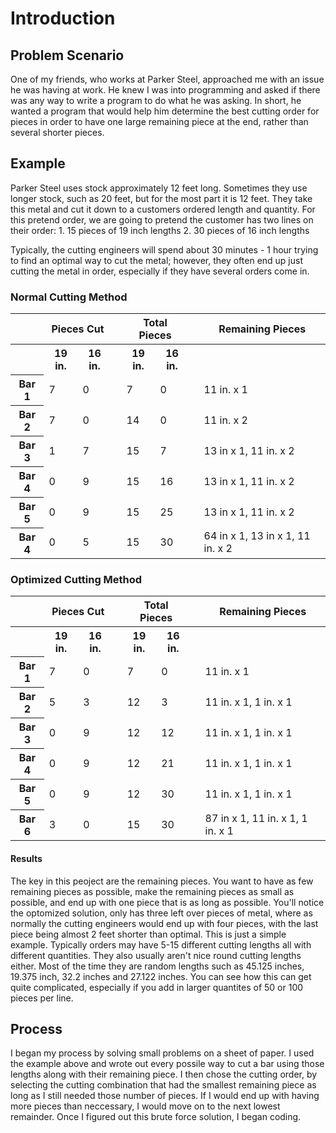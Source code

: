 # Introduction
## Problem Scenario
One of my friends, who works at Parker Steel, approached me with an issue he was having at work.  He knew I was into programming and asked if there was any way to write a program to do what he was asking.  In short, he wanted a program that would help him determine the best cutting order for pieces in order to have one large remaining piece at the end, rather than several shorter pieces.

## Example
Parker Steel uses stock approximately 12 feet long.  Sometimes they use longer stock, such as 20 feet, but for the most part it is 12 feet.  They take this metal and cut it down to a customers ordered length and quantity.  For this pretend order, we are going to pretend the customer has two lines on their order:
    1. 15 pieces of 19 inch lengths
    2. 30 pieces of 16 inch lengths

Typically, the cutting engineers will spend about 30 minutes - 1 hour trying to find an optimal way to cut the metal; however, they often end up just cutting the metal in order, especially if they have several orders come in.
    
### Normal Cutting Method
<table>
    <tr>
        <th></th>
        <th colspan="2">Pieces Cut</th>
        <th></th>
        <th colspan="2">Total Pieces</th>
        <th></th>
        <th>Remaining Pieces</th>
    </tr>
    <tr>
        <th></th>
        <th>19 in.</th>
        <th>16 in.</th>
        <th></th>
        <th>19 in.</th>
        <th>16 in.</th>
        <th></th>
        <th></th>
    </tr>
    <tr>
        <th>Bar 1</th>
        <td>7</td>
        <td>0</td>
        <td></td>
        <td>7</td>
        <td>0</td>
        <td></td>
        <td>11 in. x 1</td>
    </tr>
    <tr>
        <th>Bar 2</th>
        <td>7</td>
        <td>0</td>
        <td></td>
        <td>14</td>
        <td>0</td>
        <td></td>
        <td>11 in. x 2</td>
    </tr>
    <tr>
        <th>Bar 3</th>
        <td>1</td>
        <td>7</td>
        <td></td>
        <td>15</td>
        <td>7</td>
        <td></td>
        <td>13 in x 1, 11 in. x 2</td>
    </tr>
    <tr>
        <th>Bar 4</th>
        <td>0</td>
        <td>9</td>
        <td></td>
        <td>15</td>
        <td>16</td>
        <td></td>
        <td>13 in x 1, 11 in. x 2</td>
    </tr>
     <tr>
        <th>Bar 5</th>
        <td>0</td>
        <td>9</td>
        <td></td>
        <td>15</td>
        <td>25</td>
        <td></td>
        <td>13 in x 1, 11 in. x 2</td>
    </tr>
     <tr>
        <th>Bar 4</th>
        <td>0</td>
        <td>5</td>
        <td></td>
        <td>15</td>
        <td>30</td>
        <td></td>
        <td>64 in x 1, 13 in x 1, 11 in. x 2</td>
    </tr>
</table>

### Optimized Cutting Method
<table>
    <tr>
        <th></th>
        <th colspan="2">Pieces Cut</th>
        <th></th>
        <th colspan="2">Total Pieces</th>
        <th></th>
        <th>Remaining Pieces</th>
    </tr>
    <tr>
        <th></th>
        <th>19 in.</th>
        <th>16 in.</th>
        <th></th>
        <th>19 in.</th>
        <th>16 in.</th>
        <th></th>
        <th></th>
    </tr>
    <tr>
        <th>Bar 1</th>
        <td>7</td>
        <td>0</td>
        <td></td>
        <td>7</td>
        <td>0</td>
        <td></td>
        <td>11 in. x 1</td>
    </tr>
    <tr>
        <th>Bar 2</th>
        <td>5</td>
        <td>3</td>
        <td></td>
        <td>12</td>
        <td>3</td>
        <td></td>
        <td>11 in. x 1, 1 in. x 1</td>
    </tr>
    <tr>
        <th>Bar 3</th>
        <td>0</td>
        <td>9</td>
        <td></td>
        <td>12</td>
        <td>12</td>
        <td></td>
        <td>11 in. x 1, 1 in. x 1</td>
    </tr>
    <tr>
        <th>Bar 4</th>
        <td>0</td>
        <td>9</td>
        <td></td>
        <td>12</td>
        <td>21</td>
        <td></td>
        <td>11 in. x 1, 1 in. x 1</td>
    </tr>
    <tr>
        <th>Bar 5</th>
        <td>0</td>
        <td>9</td>
        <td></td>
        <td>12</td>
        <td>30</td>
        <td></td>
        <td>11 in. x 1, 1 in. x 1</td>
    </tr>
     <tr>
        <th>Bar 6</th>
        <td>3</td>
        <td>0</td>
        <td></td>
        <td>15</td>
        <td>30</td>
        <td></td>
        <td>87 in x 1, 11 in. x 1, 1 in. x 1</td>
    </tr>
</table>

#### Results
The key in this peoject are the remaining pieces.  You want to have as few remaining pieces as possible, make the remaining pieces as small as possible, and end up with one piece that is as long as possible.  You'll notice the optomized solution, only has three left over pieces of metal, where as normally the cutting engineers would end up with four pieces, with the last piece being almost 2 feet shorter than optimal.  This is just a simple example.  Typically orders may have 5-15 different cutting lengths all with different quantities.  They also usually aren't nice round cutting lengths either.  Most of the time they are random lengths such as 45.125 inches, 19.375 inch, 32.2 inches and 27.122 inches.  You can see how this can get quite complicated, especially if you add in larger quantites of 50 or 100 pieces per line.

## Process
I began my process by solving small problems on a sheet of paper.  I used the example above and wrote out every possile way to cut a bar using those lengths along with their remaining piece.  I then chose the cutting order, by selecting the cutting combination that had the smallest remaining piece as long as I still needed those number of pieces.  If I would end up with having more pieces than neccessary, I would move on to the next lowest remainder.  Once I figured out this brute force solution, I began coding.
